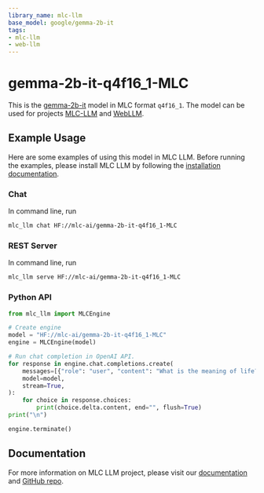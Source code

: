 ```yaml
---
library_name: mlc-llm
base_model: google/gemma-2b-it
tags:
- mlc-llm
- web-llm
---
```


# gemma-2b-it-q4f16_1-MLC

This is the [gemma-2b-it](https://huggingface.co/google/gemma-2b-it) model in MLC format `q4f16_1`.
The model can be used for projects [MLC-LLM](https://github.com/mlc-ai/mlc-llm) and [WebLLM](https://github.com/mlc-ai/web-llm).

## Example Usage

Here are some examples of using this model in MLC LLM.
Before running the examples, please install MLC LLM by following the [installation documentation](https://llm.mlc.ai/docs/install/mlc_llm.html#install-mlc-packages).

### Chat

In command line, run
```bash
mlc_llm chat HF://mlc-ai/gemma-2b-it-q4f16_1-MLC
```

### REST Server

In command line, run
```bash
mlc_llm serve HF://mlc-ai/gemma-2b-it-q4f16_1-MLC
```

### Python API

```python
from mlc_llm import MLCEngine

# Create engine
model = "HF://mlc-ai/gemma-2b-it-q4f16_1-MLC"
engine = MLCEngine(model)

# Run chat completion in OpenAI API.
for response in engine.chat.completions.create(
    messages=[{"role": "user", "content": "What is the meaning of life?"}],
    model=model,
    stream=True,
):
    for choice in response.choices:
        print(choice.delta.content, end="", flush=True)
print("\n")

engine.terminate()
```

## Documentation

For more information on MLC LLM project, please visit our [documentation](https://llm.mlc.ai/docs/) and [GitHub repo](http://github.com/mlc-ai/mlc-llm).
